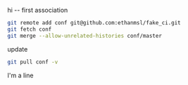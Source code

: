 hi --
first association
```zsh
git remote add conf git@github.com:ethanmsl/fake_ci.git
git fetch conf
git merge --allow-unrelated-histories conf/master
```

update
```zsh
git pull conf -v
```
I'm a line
